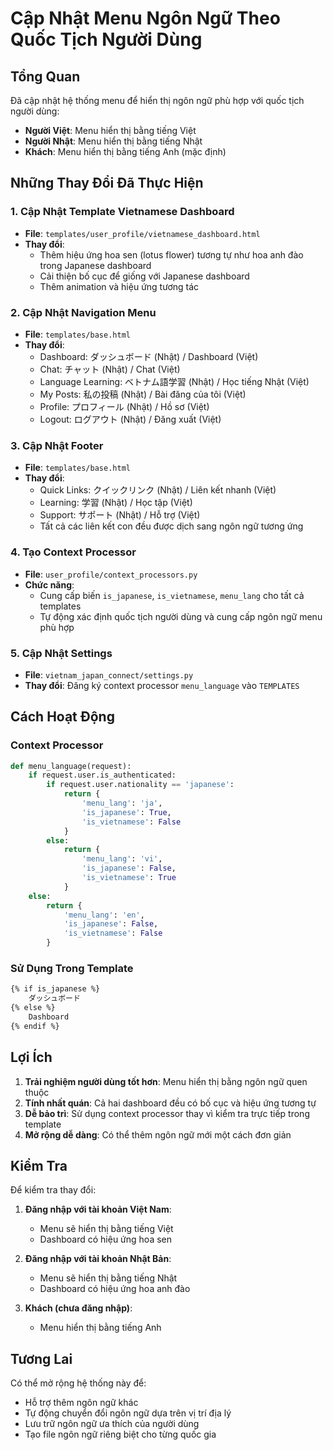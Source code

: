 # Cập Nhật Menu Ngôn Ngữ Theo Quốc Tịch Người Dùng

## Tổng Quan
Đã cập nhật hệ thống menu để hiển thị ngôn ngữ phù hợp với quốc tịch người dùng:
- **Người Việt**: Menu hiển thị bằng tiếng Việt
- **Người Nhật**: Menu hiển thị bằng tiếng Nhật
- **Khách**: Menu hiển thị bằng tiếng Anh (mặc định)

## Những Thay Đổi Đã Thực Hiện

### 1. Cập Nhật Template Vietnamese Dashboard
- **File**: `templates/user_profile/vietnamese_dashboard.html`
- **Thay đổi**: 
  - Thêm hiệu ứng hoa sen (lotus flower) tương tự như hoa anh đào trong Japanese dashboard
  - Cải thiện bố cục để giống với Japanese dashboard
  - Thêm animation và hiệu ứng tương tác

### 2. Cập Nhật Navigation Menu
- **File**: `templates/base.html`
- **Thay đổi**:
  - Dashboard: ダッシュボード (Nhật) / Dashboard (Việt)
  - Chat: チャット (Nhật) / Chat (Việt)
  - Language Learning: ベトナム語学習 (Nhật) / Học tiếng Nhật (Việt)
  - My Posts: 私の投稿 (Nhật) / Bài đăng của tôi (Việt)
  - Profile: プロフィール (Nhật) / Hồ sơ (Việt)
  - Logout: ログアウト (Nhật) / Đăng xuất (Việt)

### 3. Cập Nhật Footer
- **File**: `templates/base.html`
- **Thay đổi**:
  - Quick Links: クイックリンク (Nhật) / Liên kết nhanh (Việt)
  - Learning: 学習 (Nhật) / Học tập (Việt)
  - Support: サポート (Nhật) / Hỗ trợ (Việt)
  - Tất cả các liên kết con đều được dịch sang ngôn ngữ tương ứng

### 4. Tạo Context Processor
- **File**: `user_profile/context_processors.py`
- **Chức năng**:
  - Cung cấp biến `is_japanese`, `is_vietnamese`, `menu_lang` cho tất cả templates
  - Tự động xác định quốc tịch người dùng và cung cấp ngôn ngữ menu phù hợp

### 5. Cập Nhật Settings
- **File**: `vietnam_japan_connect/settings.py`
- **Thay đổi**: Đăng ký context processor `menu_language` vào `TEMPLATES`

## Cách Hoạt Động

### Context Processor
```python
def menu_language(request):
    if request.user.is_authenticated:
        if request.user.nationality == 'japanese':
            return {
                'menu_lang': 'ja',
                'is_japanese': True,
                'is_vietnamese': False
            }
        else:
            return {
                'menu_lang': 'vi',
                'is_japanese': False,
                'is_vietnamese': True
            }
    else:
        return {
            'menu_lang': 'en',
            'is_japanese': False,
            'is_vietnamese': False
        }
```

### Sử Dụng Trong Template
```html
{% if is_japanese %}
    ダッシュボード
{% else %}
    Dashboard
{% endif %}
```

## Lợi Ích

1. **Trải nghiệm người dùng tốt hơn**: Menu hiển thị bằng ngôn ngữ quen thuộc
2. **Tính nhất quán**: Cả hai dashboard đều có bố cục và hiệu ứng tương tự
3. **Dễ bảo trì**: Sử dụng context processor thay vì kiểm tra trực tiếp trong template
4. **Mở rộng dễ dàng**: Có thể thêm ngôn ngữ mới một cách đơn giản

## Kiểm Tra

Để kiểm tra thay đổi:

1. **Đăng nhập với tài khoản Việt Nam**:
   - Menu sẽ hiển thị bằng tiếng Việt
   - Dashboard có hiệu ứng hoa sen

2. **Đăng nhập với tài khoản Nhật Bản**:
   - Menu sẽ hiển thị bằng tiếng Nhật
   - Dashboard có hiệu ứng hoa anh đào

3. **Khách (chưa đăng nhập)**:
   - Menu hiển thị bằng tiếng Anh

## Tương Lai

Có thể mở rộng hệ thống này để:
- Hỗ trợ thêm ngôn ngữ khác
- Tự động chuyển đổi ngôn ngữ dựa trên vị trí địa lý
- Lưu trữ ngôn ngữ ưa thích của người dùng
- Tạo file ngôn ngữ riêng biệt cho từng quốc gia
